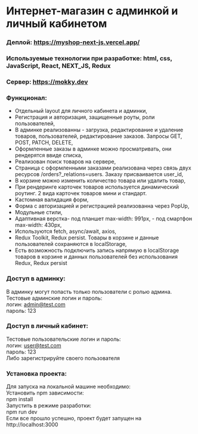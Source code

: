 # Интернет-магазин с админкой и личный кабинетом
### Деплой: https://myshop-next-js.vercel.app/

###  Используемые технологии при разработке: html, css, JavaScript, React, NEXT_JS, Redux
### Сервер: https://mokky.dev

### Функционал:
- Отдельный layout для личного кабинета и админки,
- Регистрация и авторизация, защищенные роуты, роли пользователей,
- В админке реализованны - загрузка, редактирование и удаление товаров, пользователей, редактирование заказов. Запросы GET, POST, PATCH, DELETE,
- Оформленные заказы в админке можно просматривать, они рендерятся ввиде списка,
- Реализован поиск товаров на сервере,
- Страница с оформленными заказами реализована через связь двух ресурсов /orders?_relations=users. Заказу присваивается user_id, 
- В корзине можно изменить количество товара или удалить товар,
- При рендеринге карточек товаров используется динамический роутинг. 2 вида карточек товаров мини и стандарт.
- Кастомная валидация форм,
- Форма с авторизацией и регистрацией реализованна через PopUp,
- Модульные стили,
- Адаптивная верстка- под планшет max-width: 991px, - под смартфон max-width: 430px,
- Используются fetch, async/await, axios,
- Redux Toolkit, Redux persist. Товары в корзине  и данные пользователей сохраняются в localStorage,
- Есть возможность подключить запись напрямую в localStorage товаров в корзине  и  данных пользователей без использования Redux, Redux persist

### Доступ в админку:
В админку могут попасть только пользователи с ролью админа.\
Тестовые админские логин и пароль:\
логин: admin@test.com\
пароль: 123

### Доступ в личный кабинет:
Тестовые пользовательские логин и пароль:\
логин: user@test.com\
пароль: 123\
Либо зарегистрируйте своего пользователя

### Установка проекта:
Для запуска на локальной машине необходимо:\
Установить npm зависимости:\
npm install\
Запустить в режиме разработки:\
npm run dev\
Если все прошло успешно, проект будет запущен на http://localhost:3000
